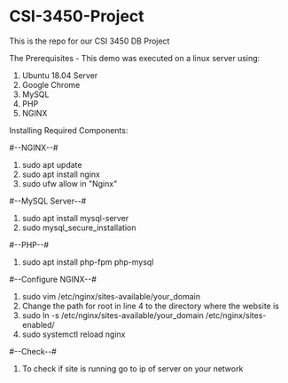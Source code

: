 # CSI-3450-Project
This  is the repo for our CSI 3450 DB Project 

The Prerequisites - This demo was executed on a linux server using:
1. Ubuntu 18.04 Server
2. Google Chrome
3. MySQL
4. PHP
5. NGINX

Installing Required Components:

#--NGINX--#
1. sudo apt update
2. sudo apt install nginx
3. sudo ufw allow in "Nginx"

#--MySQL Server--#
1. sudo apt install mysql-server
2. sudo mysql_secure_installation

#--PHP--#
1. sudo apt install php-fpm php-mysql

#--Configure NGINX--#
1. sudo vim /etc/nginx/sites-available/your_domain
2. Change the path for root in line 4 to the directory where the website is
3. sudo ln -s /etc/nginx/sites-available/your_domain /etc/nginx/sites-enabled/
4. sudo systemctl reload nginx

#--Check--#
1. To check if site is running go to ip of server on your network
